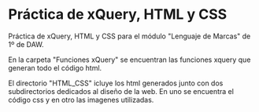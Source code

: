 # Práctica de xQuery, HTML y CSS

Práctica de xQuery, HTML y CSS para el módulo "Lenguaje de Marcas" de 1º de DAW.

En la carpeta "Funciones xQuery" se encuentran las funciones xquery que generan todo el código html. 

El directorio "HTML_CSS" icluye los html generados junto con dos subdirectorios dedicados al diseño de la web. En uno se encuentra el código css y en otro las imagenes utilizadas.
